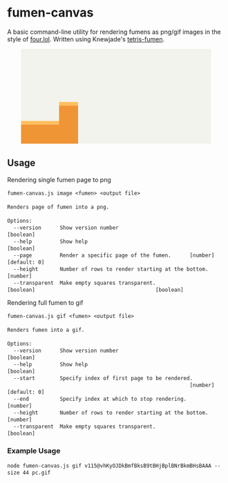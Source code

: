 # fumen-canvas
A basic command-line utility for rendering fumens as png/gif images in the style of [four.lol](https://four.lol/). Written using Knewjade's [tetris-fumen](https://github.com/knewjade/tetris-fumen).

<p align="center">
  <img width="440" height="220" src="pc.gif">
</p>

## Usage
Rendering single fumen page to png
```
fumen-canvas.js image <fumen> <output file>

Renders page of fumen into a png.

Options:
  --version      Show version number                                   [boolean]
  --help         Show help                                             [boolean]
  --page         Render a specific page of the fumen.      [number] [default: 0]
  --height       Number of rows to render starting at the bottom.       [number]
  --transparent  Make empty squares transparent.                       [boolean]                                       [boolean]
```
Rendering full fumen to gif
```
fumen-canvas.js gif <fumen> <output file>

Renders fumen into a gif.

Options:
  --version      Show version number                                   [boolean]
  --help         Show help                                             [boolean]
  --start        Specify index of first page to be rendered.
                                                           [number] [default: 0]
  --end          Specify index at which to stop rendering.              [number]
  --height       Number of rows to render starting at the bottom.       [number]
  --transparent  Make empty squares transparent.                       [boolean]
```

### Example Usage
```
node fumen-canvas.js gif v115@vhKyOJDkBmfBksB9tBHjBplBNrBkmBHsBAAA --size 44 pc.gif
```
